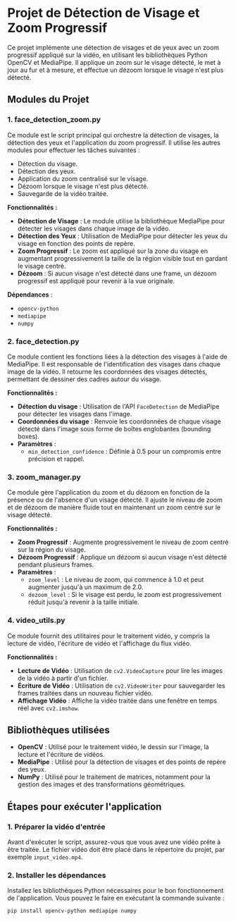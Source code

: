 # Projet de Détection de Visage et Zoom Progressif

Ce projet implémente une détection de visages et de yeux avec un zoom progressif appliqué sur la vidéo, en utilisant les bibliothèques Python OpenCV et MediaPipe. Il applique un zoom sur le visage détecté, le met à jour au fur et à mesure, et effectue un dézoom lorsque le visage n'est plus détecté.

## Modules du Projet

### 1. **face_detection_zoom.py**
Ce module est le script principal qui orchestre la détection de visages, la détection des yeux et l'application du zoom progressif. Il utilise les autres modules pour effectuer les tâches suivantes :
- Détection du visage.
- Détection des yeux.
- Application du zoom centralisé sur le visage.
- Dézoom lorsque le visage n'est plus détecté.
- Sauvegarde de la vidéo traitée.

**Fonctionnalités :**
- **Détection de Visage** : Le module utilise la bibliothèque MediaPipe pour détecter les visages dans chaque image de la vidéo.
- **Détection des Yeux** : Utilisation de MediaPipe pour détecter les yeux du visage en fonction des points de repère.
- **Zoom Progressif** : Le zoom est appliqué sur la zone du visage en augmentant progressivement la taille de la région visible tout en gardant le visage centré.
- **Dézoom** : Si aucun visage n'est détecté dans une frame, un dézoom progressif est appliqué pour revenir à la vue originale.

**Dépendances** :
- `opencv-python`
- `mediapipe`
- `numpy`

### 2. **face_detection.py**
Ce module contient les fonctions liées à la détection des visages à l'aide de MediaPipe. Il est responsable de l'identification des visages dans chaque image de la vidéo. Il retourne les coordonnées des visages détectés, permettant de dessiner des cadres autour du visage.

**Fonctionnalités :**
- **Détection du visage** : Utilisation de l'API `FaceDetection` de MediaPipe pour détecter les visages dans l'image.
- **Coordonnées du visage** : Renvoie les coordonnées de chaque visage détecté dans l'image sous forme de boîtes englobantes (bounding boxes).
- **Paramètres** :
  - `min_detection_confidence` : Définie à 0.5 pour un compromis entre précision et rappel.

### 3. **zoom_manager.py**
Ce module gère l'application du zoom et du dézoom en fonction de la présence ou de l'absence d'un visage détecté. Il ajuste le niveau de zoom et de dézoom de manière fluide tout en maintenant un zoom centré sur le visage détecté.

**Fonctionnalités :**
- **Zoom Progressif** : Augmente progressivement le niveau de zoom centré sur la région du visage.
- **Dézoom Progressif** : Applique un dézoom si aucun visage n'est détecté pendant plusieurs frames.
- **Paramètres** :
  - `zoom_level` : Le niveau de zoom, qui commence à 1.0 et peut augmenter jusqu'à un maximum de 2.0.
  - `dezoom_level` : Si le visage est perdu, le zoom est progressivement réduit jusqu'à revenir à la taille initiale.

### 4. **video_utils.py**
Ce module fournit des utilitaires pour le traitement vidéo, y compris la lecture de vidéo, l'écriture de vidéo et l'affichage du flux vidéo.

**Fonctionnalités :**
- **Lecture de Vidéo** : Utilisation de `cv2.VideoCapture` pour lire les images de la vidéo à partir d'un fichier.
- **Écriture de Vidéo** : Utilisation de `cv2.VideoWriter` pour sauvegarder les frames traitées dans un nouveau fichier vidéo.
- **Affichage Vidéo** : Affiche la vidéo traitée dans une fenêtre en temps réel avec `cv2.imshow`.

## Bibliothèques utilisées

- **OpenCV** : Utilisé pour le traitement vidéo, le dessin sur l'image, la lecture et l'écriture de vidéos.
- **MediaPipe** : Utilisé pour la détection de visages et des points de repère des yeux.
- **NumPy** : Utilisé pour le traitement de matrices, notamment pour la gestion des images et des transformations géométriques.

## Étapes pour exécuter l'application

### 1. Préparer la vidéo d'entrée
Avant d'exécuter le script, assurez-vous que vous avez une vidéo prête à être traitée. Le fichier vidéo doit être placé dans le répertoire du projet, par exemple `input_video.mp4`.

### 2. Installer les dépendances
Installez les bibliothèques Python nécessaires pour le bon fonctionnement de l'application. Vous pouvez le faire en exécutant la commande suivante :

```bash
pip install opencv-python mediapipe numpy
